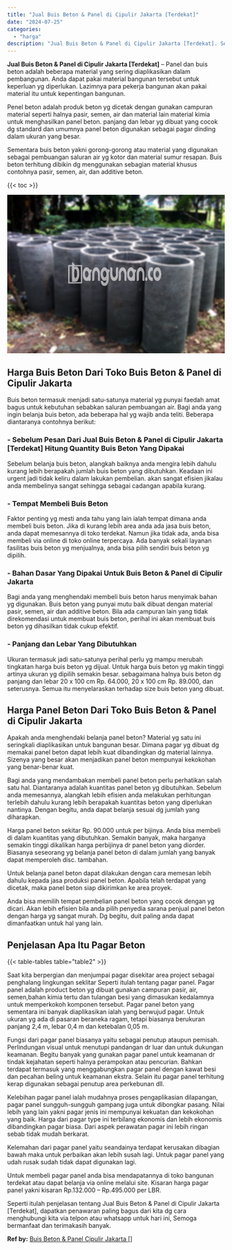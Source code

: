 ```yaml
---
title: "Jual Buis Beton & Panel di Cipulir Jakarta [Terdekat]"
date: "2024-07-25"
categories: 
  - "harga"
description: "Jual Buis Beton & Panel di Cipulir Jakarta [Terdekat]. Seperti itulah penjelasan tentang Jual Buis Beton & Panel di Cipulir Jakarta [Terdekat], dapatkan pe..."
---
```


**Jual Buis Beton & Panel di Cipulir Jakarta \[Terdekat\]** – Panel dan buis beton adalah beberapa material yang sering diaplikasikan dalam pembangunan. Anda dapat pakai material bangunan tersebut untuk keperluan yg diperlukan. Lazimnya para pekerja bangunan akan pakai material itu untuk kepentingan bangunan.

Penel beton adalah produk beton yg dicetak dengan gunakan campuran material seperti halnya pasir, semen, air dan material lain material kimia untuk menghasilkan panel beton. panjang dan lebar yg dibuat yang cocok dg standard dan umumnya panel beton digunakan sebagai pagar dinding dalam ukuran yang besar.

Sementara buis beton yakni gorong-gorong atau material yang digunakan sebagai pembuangan saluran air yg kotor dan material sumur resapan. Buis beton terhitung dibikin dg menggunakan sebagian material khusus contohnya pasir, semen, air, dan additive beton.

{{< toc >}}

![Jual Buis Beton & Panel di Cipulir Jakarta [Terdekat]](/images/jual-panel-buis-beton-murah-11.png)

## Harga Buis Beton Dari Toko Buis Beton & Panel di Cipulir Jakarta

Buis beton termasuk menjadi satu-satunya material yg punyai faedah amat bagus untuk kebutuhan sebabkan saluran pembuangan air. Bagi anda yang ingin belanja buis beton, ada beberapa hal yg wajib anda teliti. Beberapa diantaranya contohnya berikut:

### \- Sebelum Pesan Dari Jual Buis Beton & Panel di Cipulir Jakarta \[Terdekat\] Hitung Quantity Buis Beton Yang Dipakai

Sebelum belanja buis beton, alangkah baiknya anda mengira lebih dahulu kurang lebih berapakah jumlah buis beton yang dibutuhkan. Keadaan ini urgent jadi tidak keliru dalam lakukan pembelian. akan sangat efisien jikalau anda membelinya sangat sehingga sebagai cadangan apabila kurang.

### \- Tempat Membeli Buis Beton

Faktor penting yg mesti anda tahu yang lain ialah tempat dimana anda membeli buis beton. Jika di kurang lebih area anda ada jasa buis beton, anda dapat memesannya di toko terdekat. Namun jika tidak ada, anda bisa membeli via online di toko online terpercaya. Ada banyak sekali layanan fasilitas buis beton yg menjualnya, anda bisa pilih sendiri buis beton yg dipilih.

### \- Bahan Dasar Yang Dipakai Untuk Buis Beton & Panel di Cipulir Jakarta

Bagi anda yang menghendaki membeli buis beton harus menyimak bahan yg digunakan. Buis beton yang punyai mutu baik dibuat dengan material pasir, semen, air dan additive beton. Bila ada campuran lain yang tidak direkomendasi untuk membuat buis beton, perihal ini akan membuat buis beton yg dihasilkan tidak cukup efektif.

### \- Panjang dan Lebar Yang Dibutuhkan

Ukuran termasuk jadi satu-satunya perihal perlu yg mampu merubah tingkatan harga buis beton yg dijual. Untuk harga buis beton yg makin tinggi artinya ukuran yg dipilih semakin besar. sebagaimana halnya buis beton dg panjang dan lebar 20 x 100 cm Rp. 64.000, 20 x 100 cm Rp. 89.000, dan seterusnya. Semua itu menyelaraskan terhadap size buis beton yang dibuat.

## Harga Panel Beton Dari Toko Buis Beton & Panel di Cipulir Jakarta

Apakah anda menghendaki belanja panel beton? Material yg satu ini seringkali diaplikasikan untuk bangunan besar. Dimana pagar yg dibuat dg memakai panel beton dapat lebih kuat dibandingkan dg material lainnya. Sizenya yang besar akan menjadikan panel beton mempunyai kekokohan yang benar-benar kuat.

Bagi anda yang mendambakan membeli panel beton perlu perhatikan salah satu hal. Diantaranya adalah kuantitas panel beton yg dibutuhkan. Sebelum anda memesannya, alangkah lebih efisien anda melakukan perhitungan terlebih dahulu kurang lebih berapakah kuantitas beton yang diperlukan nantinya. Dengan begitu, anda dapat belanja sesuai dg jumlah yang diharapkan.

Harga panel beton sekitar Rp. 90.000 untuk per bijinya. Anda bisa membeli di dalam kuantitas yang dibutuhkan. Semakin banyak, maka harganya semakin tinggi dikalikan harga perbijinya dr panel beton yang diorder. Biasanya seseorang yg belanja panel beton di dalam jumlah yang banyak dapat memperoleh disc. tambahan.

Untuk belanja panel beton dapat dilakukan dengan cara memesan lebih dahulu kepada jasa produksi panel beton. Apabila telah terdapat yang dicetak, maka panel beton siap dikirimkan ke area proyek.

Anda bisa memilih tempat pembelian panel beton yang cocok dengan yg dicari. Akan lebih efisien bila anda pilih penyedia sarana penjual panel beton dengan harga yg sangat murah. Dg begitu, duit paling anda dapat dimanfaatkan untuk hal yang lain.

## Penjelasan Apa Itu Pagar Beton

{{< table-tables table="table2" >}}

Saat kita berpergian dan menjumpai pagar disekitar area project sebagai penghalang lingkungan seklitar Seperti itulah tentang pagar panel. Pagar panel adalah product beton yg dibuat gunakan campuran pasir, air, semen,bahan kimia tertu dan tulangan besi yang dimasukan kedalamnya untuk memperkokoh komponen tersebut. Pagar panel beton yang sementara ini banyak diaplikasikan ialah yang berwujud pagar. Untuk ukuran yg ada di pasaran beraneka ragam, tetapi biasanya berukuran panjang 2,4 m, lebar 0,4 m dan ketebalan 0,05 m.

Fungsi dari pagar panel biasanya yaitu sebagai penutup ataupun pemisah. Perlindungan visual untuk menutupi pandangan dr luar dan untuk dukungan keamanan. Begitu banyak yang gunakan pagar panel untuk keamanan dr tindak kejahatan seperti halnya perampokan atau pencurian. Bahkan terdapat termasuk yang menggabungkan pagar panel dengan kawat besi dan pecahan beling untuk keamanan ekstra. Selain itu pagar panel terhitung kerap digunakan sebagai penutup area perkebunan dll.

Kelebihan pagar panel ialah mudahnya proses pengaplikasian dilapangan, pagar panel sungguh-sungguh gampang juga untuk dibongkar pasang. Nilai lebih yang lain yakni pagar jenis ini mempunyai kekuatan dan kekokohan yang baik. Harga dari pagar type ini terbilang ekonomis dan lebih ekonomis dibandingkan pagar biasa. Dari aspek perawatan pagar ini lebih ringan sebab tidak mudah berkarat.

Kelemahan dari pagar panel yaitu seandainya terdapat kerusakan dibagian bawah maka untuk perbaikan akan lebih susah lagi. Untuk pagar panel yang udah rusak sudah tidak dapat digunakan lagi.

Untuk membeli pagar panel anda bisa mendapatannya di toko bangunan terdekat atau dapat belanja via online melalui site. Kisaran harga pagar panel yakni kisaran Rp.132.000 – Rp.495.000 per LBR.

Seperti itulah penjelasan tentang Jual Buis Beton & Panel di Cipulir Jakarta \[Terdekat\], dapatkan penawaran paling bagus dari kita dg cara menghubungi kita via telpon atau whatsapp untuk hari ini, Semoga bermanfaat dan terimakasih banyak.

**Ref by:** [Buis Beton & Panel Cipulir Jakarta []](https://id.wikipedia.org/wiki/Buis)
